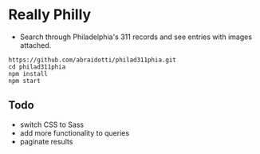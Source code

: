 # Really Philly

- Search through Philadelphia's 311 records and see entries with images attached.

```
https://github.com/abraidotti/philad311phia.git
cd philad311phia
npm install
npm start
```

## Todo

- switch CSS to Sass
- add more functionality to queries
- paginate results
